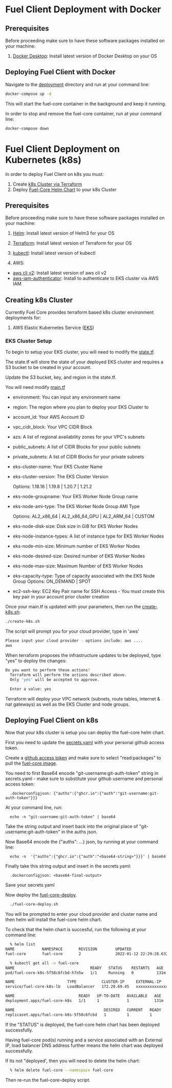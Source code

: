 # Fuel Client Deployment with Docker

## Prerequisites

Before proceeding make sure to have these software packages installed on your machine:

1) [Docker Desktop][docker-desktop]: Install latest version of Docker Desktop on your OS

## Deploying Fuel Client with Docker

Navigate to the [deployment][deploy-dir] directory and run at your command line:

```bash
docker-compose up -d
```

This will start the fuel-core container in the background and keep it running.

In order to stop and remove the fuel-core container, run at your command line:

```bash
docker-compose down
```

# Fuel Client Deployment on Kubernetes (k8s)

In order to deploy Fuel Client on k8s you must:

1) Create [k8s Cluster via Terraform][k8s-terraform]
2) Deploy [Fuel-Core Helm Chart][fuel-helm-chart] to your k8s Cluster

## Prerequisites

Before proceeding make sure to have these software packages installed on your machine:

1) [Helm][helm]: Install latest version of Helm3 for your OS

2) [Terraform][terraform]: Install latest version of Terraform for your OS 

3) [kubectl][kubectl-cli]: Install latest version of kubectl

4) AWS:
- [aws cli v2][aws-cli]: Install latest version of aws cli v2
- [aws-iam-authenticator][iam-auth]: Install to authenticate to EKS cluster via AWS IAM

## Creating k8s Cluster

Currently Fuel Core provides terraform based k8s cluster environment deployments for:

1) AWS Elastic Kubernetes Service ([EKS][aws-eks])

### EKS Cluster Setup

To begin to setup your EKS cluster, you will need to modify the [state.tf][tf-state].


The state.tf will store the state of your deployed EKS cluster and requires a S3 bucket to be created in your account. 

Update the S3 bucket, key, and region in the state.tf.

You will need modify [main.tf][main-tf]

- environment: You can input any environment name 

- region: The region where you plan to deploy your EKS Cluster to

- account_id: Your AWS Account ID 

- vpc_cidr_block: Your VPC CIDR Block

- azs: A list of regional availability zones for your VPC's subnets

- public_subnets: A list of CIDR Blocks for your public subnets

- private_subnets: A list of CIDR Blocks for your private subnets

- eks-cluster-name: Your EKS Cluster Name

- eks-cluster-version: The EKS Cluster Version
  
  Options: 1.18.16 | 1.19.8 | 1.20.7 | 1.21.2

- eks-node-groupname: Your EKS Worker Node Group name

- eks-node-ami-type: The EKS Worker Node Group AMI Type 

  Options: AL2_x86_64 | AL2_x86_64_GPU | AL2_ARM_64 | CUSTOM 

- eks-node-disk-size: Disk size in GiB for EKS Worker Nodes

- eks-node-instance-types: A list of instance type for EKS Worker Nodes

- eks-node-min-size: Minimum number of EKS Worker Nodes

- eks-node-desired-size: Desired number of EKS Worker Nodes

- eks-node-max-size: Maximum Number of EKS Worker Nodes

- eks-capacity-type: Type of capacity associated with the EKS Node Group
Options: ON_DEMAND | SPOT

- ec2-ssh-key: EC2 Key Pair name for SSH Access - You must create this key pair in
your account prior cluster creation

Once your main.tf is updated with your parameters, then run the [create-k8s.sh][create-k8s-sh]:

```bash
./create-k8s.sh
```
The script will prompt you for your cloud provider, type in 'aws'

```bash
Please input your cloud provider - options include: aws ....
aws
```
When terraform proposes the infrastructure updates to be deployed, type "yes" to deploy the changes:

```bash
Do you want to perform these actions?
  Terraform will perform the actions described above.
  Only 'yes' will be accepted to approve.

  Enter a value: yes
```

Terraform will deploy your VPC network (subnets, route tables, internet & nat gateways) as well as the EKS Cluster and node groups.

## Deploying Fuel Client on k8s

Now that your k8s cluster is setup you can deploy the fuel-core helm chart.

First you need to update the [secrets.yaml][secrets-yaml] with your personal github access token.

Create a [github access token][create-git-token] and make sure to select "read:packages" to pull the [fuel-core image][fuel-core-image].

You need to first Base64 encode "git-username:git-auth-token" string in secrets.yaml - make sure to substitute your github username and personal access token:

```
  .dockerconfigjson: {"auths":{"ghcr.io":{"auth":"git-username:git-auth-token"}}}
```

At your command line, run:

```
  echo -n "git-username:git-auth-token" | base64
```
Take the string output and insert back into the original place of "git-username:git-auth-token" in the auths json.

Now Base64 encode the {"auths": ...} json, by running at your command line:

```
  echo -n  '{"auths":{"ghcr.io":{"auth":"<base64-string>"}}}' | base64
```

Finally take this string output and insert in the secrets.yaml:

```
  .dockerconfigjson: <base64-final-output>
```

Save your secrets.yaml

Now deploy the [fuel-core-deploy][fuel-deploy-script]. 

```bash
  ./fuel-core-deploy.sh
```

You will be prompted to enter your cloud provider and cluster name and then helm will install the fuel-core helm chart.

To check that the helm chart is succesful, run the following at your command line:

```bash
  % helm list
NAME            NAMESPACE       REVISION        UPDATED                                 STATUS          CHART                APP VERSION
fuel-core       fuel-core       2               2022-01-12 22:29:28.632358 -0500 EST    deployed        fuel-core-1.0.0      1.0   
```

```bash
  % kubectl get all -n fuel-core
NAME                                 READY   STATUS    RESTARTS   AGE
pod/fuel-core-k8s-5f58c6fcbd-h7n5w   1/1     Running   0          131m

NAME                       TYPE           CLUSTER-IP     EXTERNAL-IP                                  PORT(S)        AGE
service/fuel-core-k8s-lb   LoadBalancer   172.20.69.45   xxxxxxxxxxxxxx.us-east-1.elb.amazonaws.com   80:31327/TCP   123m

NAME                            READY   UP-TO-DATE   AVAILABLE   AGE
deployment.apps/fuel-core-k8s   1/1     1            1           131m

NAME                                       DESIRED   CURRENT   READY   AGE
replicaset.apps/fuel-core-k8s-5f58c6fcbd   1         1         1       131m 
```

If the "STATUS" is deployed, the fuel-core helm chart has been deployed successfully. 

Having fuel-core pod(s) running and a service associated with an External IP, load balancer DNS address 
further means the helm chart was deployed successfully.

If its not "deployed', then you will need to delete the helm chart:

```bash
  % helm delete fuel-core --namespace fuel-core
```

Then re-run the fuel-core-deploy script.

[helm]: https://helm.sh/docs/intro/install/
[docker-desktop]: https://docs.docker.com/engine/install/
[terraform]: https://learn.hashicorp.com/tutorials/terraform/install-cli
[kubectl-cli]: https://kubernetes.io/docs/tasks/tools/
[aws-cli]: https://docs.aws.amazon.com/cli/latest/userguide/getting-started-install.html
[iam-auth]: https://docs.aws.amazon.com/eks/latest/userguide/install-aws-iam-authenticator.html
[tf-state]: https://github.com/FuelLabs/fuel-core/blob/roy-fuel-eks-helm-charts/deployment/terraform/environments/aws/state.tf
[k8s-terraform]: https://github.com/FuelLabs/fuel-core/tree/roy-fuel-eks-helm-charts/deployment/terraform
[deploy-dir]: https://github.com/FuelLabs/fuel-core/tree/roy-fuel-eks-helm-charts/deployment
[fuel-helm-chart]: https://github.com/FuelLabs/fuel-core/tree/roy-fuel-eks-helm-charts/deployment/charts
[aws-eks]: https://aws.amazon.com/eks/
[main-tf]: https://github.com/FuelLabs/fuel-core/blob/roy-fuel-eks-helm-charts/deployment/terraform/environments/aws/main.tf
[create-k8s-sh]: https://github.com/FuelLabs/fuel-core/blob/roy-fuel-eks-helm-charts/deployment/scripts/create-k8s.sh
[create-git-token]:  https://docs.github.com/en/authentication/keeping-your-account-and-data-secure/creating-a-personal-access-token
[secrets-yaml]: https://github.com/FuelLabs/fuel-core/blob/roy-fuel-eks-helm-charts/deployment/charts/templates/secrets.yaml
[fuel-core-image]: https://github.com/fuellabs/fuel-core/pkgs/container/fuel-core
[fuel-deploy-script]: https://github.com/FuelLabs/fuel-core/blob/roy-fuel-eks-helm-charts/deployment/scripts/fuel-core-deploy.sh
